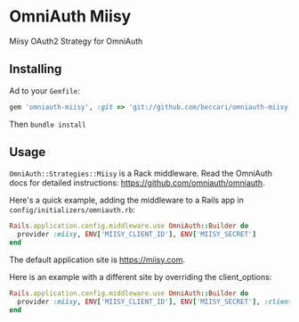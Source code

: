 # OmniAuth Miisy


Miisy OAuth2 Strategy for OmniAuth

## Installing

Ad to your `Gemfile`:

```ruby
gem 'omniauth-miisy', :git => 'git://github.com/beccari/omniauth-miisy.git'
```

Then `bundle install`


## Usage

`OmniAuth::Strategies::Miisy` is a Rack middleware. Read the OmniAuth docs for detailed instructions: https://github.com/omniauth/omniauth.

Here's a quick example, adding the middleware to a Rails app in `config/initializers/omniauth.rb`:

```ruby
Rails.application.config.middleware.use OmniAuth::Builder do
  provider :miisy, ENV['MIISY_CLIENT_ID'], ENV['MIISY_SECRET']
end
```

The default application site is https://miisy.com. 

Here is an example with a different site by overriding the client_options:

```ruby
Rails.application.config.middleware.use OmniAuth::Builder do
  provider :miisy, ENV['MIISY_CLIENT_ID'], ENV['MIISY_SECRET'], :client_options => { site: 'https://qa.misy.com' }
end
```


